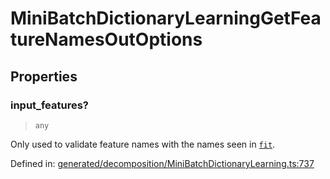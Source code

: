 # MiniBatchDictionaryLearningGetFeatureNamesOutOptions

## Properties

### input\_features?

> `any`

Only used to validate feature names with the names seen in [`fit`](#sklearn.decomposition.MiniBatchDictionaryLearning.fit "sklearn.decomposition.MiniBatchDictionaryLearning.fit").

Defined in:  [generated/decomposition/MiniBatchDictionaryLearning.ts:737](https://github.com/transitive-bullshit/scikit-learn-ts/blob/b59c1ff/packages/sklearn/src/generated/decomposition/MiniBatchDictionaryLearning.ts#L737)
